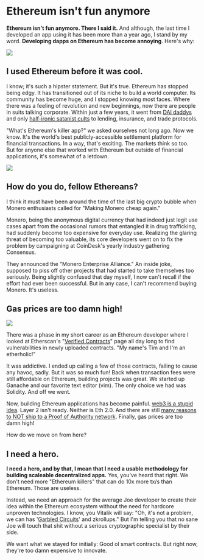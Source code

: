 # Ethereum isn't fun anymore

**Ethereum isn't fun anymore. There I said it.** And although, the last
time I developed an app using it has been more than a year ago, I stand by
my word. **Developing dapps on Ethereum has become annoying**. Here's why:

![](/assets/images/pedro.gif)

## I used Ethereum before it was cool.

I know; it's such a hipster statement. But it's true. Ethereum has stopped
being edgy. It has transitioned out of its niche to build a world computer.
Its community has become huge, and I stopped knowing most faces. Where there
was a feeling of revolution and new beginnings, now there are people in suits
talking corporate. Within just a few years, it went from [DAI
daddys](https://github.com/DaddyDeFi/DaiDaddy) and only [half-ironic satanist
cults](https://www.molochdao.com/) to lending, insurance, and trade protocols.

"What's Ethereum's killer app?" we asked ourselves not long ago. Now we know.
It's the world's best publicly-accessible settlement platform for financial
transactions. In a way, that's exciting. The markets think so too. But for
anyone else that worked with Ethereum but outside of financial applications,
it's somewhat of a letdown.

![](/assets/images/homer.gif)

## How do you do, fellow Ethereans?

I think it must have been around the time of the last big crypto bubble
when Monero enthusiasts called for "Making Monero cheap again."

Monero, being the anonymous digital currency that had indeed just legit use
cases apart from the occasional rumors that entangled it in drug
trafficking, had suddenly become too expensive for everyday use. Realizing
the glaring threat of becoming too valuable, its core developers went on to
fix the problem by campaigning at CoinDesk's yearly industry gathering
Consensus.

They announced the "Monero Enterprise Alliance." An inside joke,
supposed to piss off other projects that had started to take themselves too
seriously. Being slightly confused that day myself, I now can't recall if
the effort had ever been successful. But in any case, I can't recommend
buying Monero. It's useless.

## Gas prices are too damn high!

![](/assets/images/deepfried_high_rents.jpg)

There was a phase in my short career as an Ethereum developer where I looked at
Etherscan's "[Verified Contracts](https://etherscan.io/contractsVerified)" page
all day long to find vulnerabilities in newly uploaded contracts. "My name's Tim
and I'm an etherholic!"

It was addictive. I ended up calling a few of those contracts, failing to cause
any havoc, sadly. But it was so much fun! Back when transaction fees were still
affordable on Ethereum, building projects was great. We started up Ganache and
our favorite text editor (vim). The only choice we had was Solidity. And off
we went.

Now, building Ethereum applications has become painful. [web3 is a stupid
idea](https://timdaub.github.io/2020/09/08/web3/). Layer 2 isn't ready. Neither
is Eth 2.0. And there are still [many reasons to NOT ship to a Proof of
Authority network](https://timdaub.github.io/2019/02/28/poa/). Finally, gas
prices are too damn high!

How do we move on from here?

## I need a hero.

**I need a hero, and by that, I mean that I need a usable methodology for
building scaleable decentralized apps.** Yes, you've heard that right. We don't
need more "Ethereum killers" that can do 10x more tx/s than Ethereum. Those
are useless.

Instead, we need an approach for the average Joe developer to create their idea
within the Ethereum ecosystem without the need for hardcore unproven
technologies. I know, you Vitalik will say: "Oh, it's not a problem, we can has
'[Garbled Circuits](https://vitalik.ca/general/2020/03/21/garbled.html)' and
zkrollups." But I'm telling you that no sane Joe will touch that shit without a
serious cryptographic specialist by their side.

We want what we stayed for initially: Good ol smart contracts. But right now,
they're too damn expensive to innovate.

